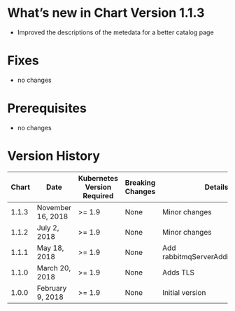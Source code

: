 # What’s new in Chart Version  1.1.3

- Improved the descriptions of the metedata for a better catalog page

# Fixes

- no changes

# Prerequisites

- no changes

# Version History

| Chart | Date | Kubernetes Version Required | Breaking Changes | Details |
| ----- | ---- | --------------------------- | ---------------- | ------- |
| 1.1.3 | November 16, 2018 | >= 1.9 | None | Minor changes |
| 1.1.2 | July 2, 2018 | >= 1.9 | None | Minor changes |
| 1.1.1 | May 18, 2018 | >= 1.9  | None | Add rabbitmqServerAdditionalErlArgs |
| 1.1.0 | March 20, 2018 | >= 1.9  | None | Adds TLS |
| 1.0.0 | February 9, 2018 | >= 1.9  | None | Initial version |
